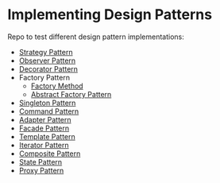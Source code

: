 # Implementing Design Patterns


Repo to test different design pattern implementations:

* [Strategy Pattern](https://github.com/xala3pa/implementingDesignPatterns/tree/master/java/strategyPattern)
* [Observer Pattern](https://github.com/xala3pa/implementingDesignPatterns/tree/master/java/observerPattern)
* [Decorator Pattern](https://github.com/xala3pa/implementingDesignPatterns/tree/master/java/decoratorPattern)
* Factory Pattern
  * [Factory Method](https://github.com/xala3pa/implementingDesignPatterns/tree/master/java/factoryMethodPattern)
  * [Abstract Factory Pattern](https://github.com/xala3pa/implementingDesignPatterns/tree/master/java/abstractFactoryPattern)
* [Singleton Pattern](https://github.com/xala3pa/implementingDesignPatterns/tree/master/java/singletonPattern)
* [Command Pattern](https://github.com/xala3pa/implementingDesignPatterns/tree/master/java/commandPattern)
* [Adapter Pattern](https://github.com/xala3pa/implementingDesignPatterns/tree/master/java/adapterPattern)
* [Facade Pattern](https://github.com/xala3pa/implementingDesignPatterns/tree/master/java/facadePattern)
* [Template Pattern](https://github.com/xala3pa/implementingDesignPatterns/tree/master/java/templatePattern)
* [Iterator Pattern](https://github.com/xala3pa/implementingDesignPatterns/tree/master/java/iteratorPattern)
* [Composite Pattern](https://github.com/xala3pa/implementingDesignPatterns/tree/master/java/compositePattern)
* [State Pattern](https://github.com/xala3pa/implementingDesignPatterns/tree/master/java/statePattern)
* [Proxy Pattern](https://github.com/xala3pa/implementingDesignPatterns/tree/master/java/proxyPattern)


